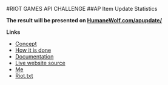 #RIOT GAMES API CHALLENGE
##AP Item Update Statistics

**The result will be presented on [HumaneWolf.com/apupdate/](http://humanewolf.com/apupdate/)**


**Links**

 - [Concept](https://github.com/HumaneWolf/RiotAPIChallenge2/blob/master/docs/concept.md)
 - [How it is done](https://github.com/HumaneWolf/RiotAPIChallenge2/blob/master/docs/how.md)
 - [Documentation](https://github.com/HumaneWolf/RiotAPIChallenge2/tree/master/docs)
 - [Live website source](https://github.com/HumaneWolf/RiotAPIChallenge2/tree/master/web_live)
 - [Me](https://github.com/HumaneWolf/RiotAPIChallenge2/blob/master/docs/me.md)
 - [Riot.txt](https://github.com/HumaneWolf/RiotAPIChallenge2/blob/master/riot.txt)